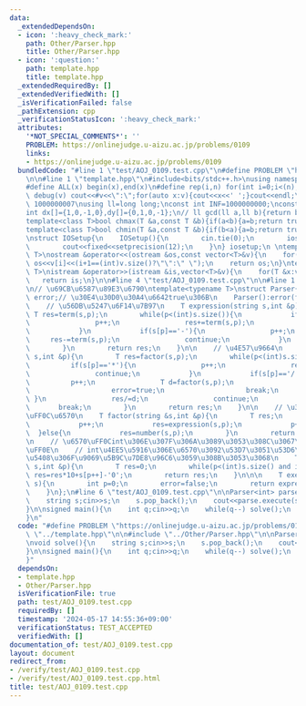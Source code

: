 ```yaml
---
data:
  _extendedDependsOn:
  - icon: ':heavy_check_mark:'
    path: Other/Parser.hpp
    title: Other/Parser.hpp
  - icon: ':question:'
    path: template.hpp
    title: template.hpp
  _extendedRequiredBy: []
  _extendedVerifiedWith: []
  _isVerificationFailed: false
  _pathExtension: cpp
  _verificationStatusIcon: ':heavy_check_mark:'
  attributes:
    '*NOT_SPECIAL_COMMENTS*': ''
    PROBLEM: https://onlinejudge.u-aizu.ac.jp/problems/0109
    links:
    - https://onlinejudge.u-aizu.ac.jp/problems/0109
  bundledCode: "#line 1 \"test/AOJ_0109.test.cpp\"\n#define PROBLEM \"https://onlinejudge.u-aizu.ac.jp/problems/0109\"\
    \n\n#line 1 \"template.hpp\"\n#include<bits/stdc++.h>\nusing namespace std;\n\
    #define ALL(x) begin(x),end(x)\n#define rep(i,n) for(int i=0;i<(n);i++)\n#define\
    \ debug(v) cout<<#v<<\":\";for(auto x:v){cout<<x<<' ';}cout<<endl;\n#define mod\
    \ 1000000007\nusing ll=long long;\nconst int INF=1000000000;\nconst ll LINF=1001002003004005006ll;\n\
    int dx[]={1,0,-1,0},dy[]={0,1,0,-1};\n// ll gcd(ll a,ll b){return b?gcd(b,a%b):a;}\n\
    template<class T>bool chmax(T &a,const T &b){if(a<b){a=b;return true;}return false;}\n\
    template<class T>bool chmin(T &a,const T &b){if(b<a){a=b;return true;}return false;}\n\
    \nstruct IOSetup{\n    IOSetup(){\n        cin.tie(0);\n        ios::sync_with_stdio(0);\n\
    \        cout<<fixed<<setprecision(12);\n    }\n} iosetup;\n \ntemplate<typename\
    \ T>\nostream &operator<<(ostream &os,const vector<T>&v){\n    for(int i=0;i<(int)v.size();i++)\
    \ os<<v[i]<<(i+1==(int)v.size()?\"\":\" \");\n    return os;\n}\ntemplate<typename\
    \ T>\nistream &operator>>(istream &is,vector<T>&v){\n    for(T &x:v)is>>x;\n \
    \   return is;\n}\n\n#line 4 \"test/AOJ_0109.test.cpp\"\n\n#line 1 \"Other/Parser.hpp\"\
    \n// \u69CB\u6587\u89E3\u6790\ntemplate<typename T>\nstruct Parser{\n    bool\
    \ error;// \u30E4\u30D0\u30A4\u6642true\u306B\n    Parser():error(false){}\n\n\
    \    // \u56DB\u5247\u6F14\u7B97\n    T expression(string s,int &p){\n       \
    \ T res=term(s,p);\n        while(p<(int)s.size()){\n            if(s[p]=='+'){\n\
    \                p++;\n                res+=term(s,p);\n                continue;\n\
    \            }\n            if(s[p]=='-'){\n                p++;\n           \
    \     res-=term(s,p);\n                continue;\n            }\n            break;\n\
    \        }\n        return res;\n    }\n\n    // \u4E57\u9664\n    T term(string\
    \ s,int &p){\n        T res=factor(s,p);\n        while(p<(int)s.size()){\n  \
    \          if(s[p]=='*'){\n                p++;\n                res*=factor(s,p);\n\
    \                continue;\n            }\n            if(s[p]=='/'){\n      \
    \          p++;\n                T d=factor(s,p);\n                if(d==T(0)){\n\
    \                    error=true;\n                    break;\n               \
    \ }\n                res/=d;\n                continue;\n            }\n     \
    \       break;\n        }\n        return res;\n    }\n\n    // \u30AB\u30C3\u30B3\
    \uFF0C\u6570\n    T factor(string &s,int &p){\n        T res;\n        if(s[p]=='('){\n\
    \            p++;\n            res=expression(s,p);\n            p++;\n      \
    \  }else{\n            res=number(s,p);\n        }\n        return res;\n    }\n\
    \n    // \u6570\uFF0Cint\u306E\u307F\u306A\u3089\u3053\u308C\u3067\u3044\u3044\
    \uFF0E\n    // int\u4EE5\u5916\u306E\u6570\u3092\u53D7\u3051\u53D6\u308B\u5834\
    \u5408\u306F\u9069\u5B9C\u7DE8\u96C6\u3059\u308B\u3053\u3068\n    T number(string\
    \ s,int &p){\n        T res=0;\n        while(p<(int)s.size() and isdigit(s[p]))\
    \ res=res*10+s[p++]-'0';\n        return res;\n    }\n\n\n    T execute(string\
    \ s){\n        int p=0;\n        error=false;\n        return expression(s,p);\n\
    \    }\n};\n#line 6 \"test/AOJ_0109.test.cpp\"\n\nParser<int> parse;\n\nvoid solve(){\n\
    \    string s;cin>>s;\n    s.pop_back();\n    cout<<parse.execute(s)<<endl;\n\
    }\n\nsigned main(){\n    int q;cin>>q;\n    while(q--) solve();\n    return 0;\n\
    }\n"
  code: "#define PROBLEM \"https://onlinejudge.u-aizu.ac.jp/problems/0109\"\n\n#include\
    \ \"../template.hpp\"\n\n#include \"../Other/Parser.hpp\"\n\nParser<int> parse;\n\
    \nvoid solve(){\n    string s;cin>>s;\n    s.pop_back();\n    cout<<parse.execute(s)<<endl;\n\
    }\n\nsigned main(){\n    int q;cin>>q;\n    while(q--) solve();\n    return 0;\n\
    }"
  dependsOn:
  - template.hpp
  - Other/Parser.hpp
  isVerificationFile: true
  path: test/AOJ_0109.test.cpp
  requiredBy: []
  timestamp: '2024-05-17 14:55:36+09:00'
  verificationStatus: TEST_ACCEPTED
  verifiedWith: []
documentation_of: test/AOJ_0109.test.cpp
layout: document
redirect_from:
- /verify/test/AOJ_0109.test.cpp
- /verify/test/AOJ_0109.test.cpp.html
title: test/AOJ_0109.test.cpp
---
```

